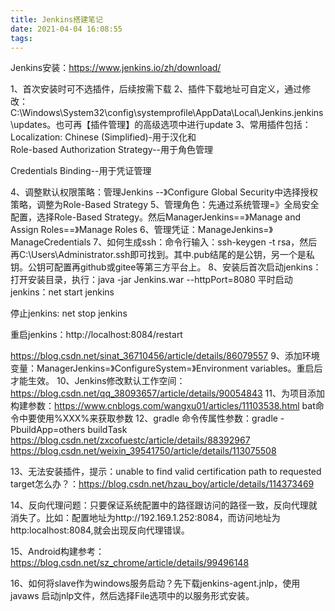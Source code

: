 ```yaml
---
title: Jenkins搭建笔记
date: 2021-04-04 16:08:55
tags:
---
```


Jenkins安装：https://www.jenkins.io/zh/download/

1、首次安装时可不选插件，后续按需下载
2、插件下载地址可自定义，通过修改：C:\Windows\System32\config\systemprofile\AppData\Local\Jenkins\.jenkins\updates。也可再【插件管理】的高级选项中进行update
3、常用插件包括：Localization: Chinese (Simplified)-用于汉化和	
Role-based Authorization Strategy--用于角色管理

Credentials Binding--用于凭证管理

4、调整默认权限策略：管理Jenkins
--》Configure Global Security中选择授权策略，调整为Role-Based Strategy
5、管理角色：先通过系统管理=》全局安全配置，选择Role-Based Strategy。然后ManagerJenkins==》Manage and Assign Roles==》Manage Roles
6、管理凭证：ManageJenkins=》ManageCredentials
7、如何生成ssh：命令行输入：ssh-keygen -t rsa，然后再C:\Users\Administrator\.ssh即可找到。其中.pub结尾的是公钥，另一个是私钥。公钥可配置再github或gitee等第三方平台上。
8、安装后首次启动jenkins：打开安装目录，执行：java -jar Jenkins.war --httpPort=8080
平时启动jenkins：net start jenkins

停止jenkins: net stop jenkins

重启jenkins：http://localhost:8084/restart

https://blog.csdn.net/sinat_36710456/article/details/86079557
9、添加环境变量：ManagerJenkins=》ConfigureSystem=》Environment variables。重启后才能生效。
10、Jenkins修改默认工作空间：https://blog.csdn.net/qq_38093657/article/details/90054843
11、为项目添加构建参数：https://www.cnblogs.com/wangxu01/articles/11103538.html
bat命令中要使用%XXX%来获取参数
12、gradle 命令传属性参数：gradle -PbuildApp=others buildTask
https://blog.csdn.net/zxcofuestc/article/details/88392967
https://blog.csdn.net/weixin_39541750/article/details/113075508

13、无法安装插件，提示：unable to find valid certification path to requested target怎么办？：https://blog.csdn.net/hzau_boy/article/details/114373469

14、反向代理问题：只要保证系统配置中的路径跟访问的路径一致，反向代理就消失了。比如：配置地址为http://192.169.1.252:8084，而访问地址为http:localhost:8084,就会出现反向代理错误。

15、Android构建参考：https://blog.csdn.net/sz_chrome/article/details/99496148

16、如何将slave作为windows服务启动？先下载jenkins-agent.jnlp，使用javaws 启动jnlp文件，然后选择File选项中的以服务形式安装。

